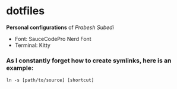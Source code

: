 # dotfiles
**Personal configurations** of *Prabesh Subedi*

- Font: SauceCodePro Nerd Font
- Terminal: Kitty

### As I constantly forget how to create symlinks, here is an example:
`ln -s [path/to/source] [shortcut]`
